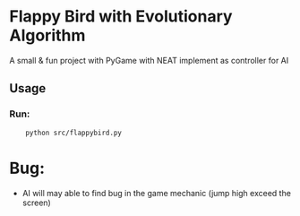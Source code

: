# Flappy Bird with Evolutionary Algorithm 
A small &amp; fun project with PyGame with NEAT implement as controller for AI 

## Usage 
### Run: 
```
    python src/flappybird.py 
```

# Bug: 
* AI will may able to find bug in the game mechanic (jump high exceed the screen) 
 